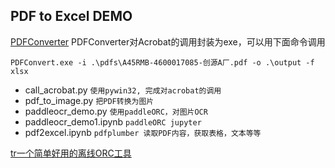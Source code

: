 ## PDF to Excel DEMO

[PDFConverter](https://github.com/houking-can/PDFConverter)
PDFConverter对Acrobat的调用封装为exe，可以用下面命令调用
```shell
PDFConvert.exe -i .\pdfs\A45RMB-4600017085-创源A厂.pdf -o .\output -f xlsx
```

- call_acrobat.py `使用pywin32, 完成对acrobat的调用`
- pdf_to_image.py `把PDF转换为图片`
- paddleocr_demo.py `使用paddleORC，对图片OCR`
- paddleocr_demo1.ipynb  `paddleORC jupyter`
- pdf2excel.ipynb  `pdfplumber 读取PDF内容，获取表格，文本等等`

[tr一个简单好用的离线ORC工具](https://github.com/myhub/tr)